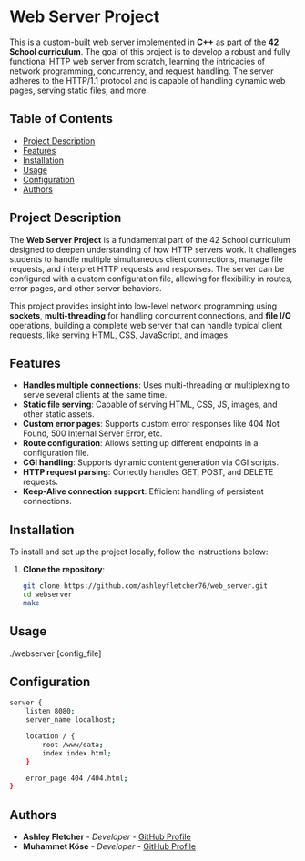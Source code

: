 # Web Server Project

This is a custom-built web server implemented in **C++** as part of the **42 School curriculum**. The goal of this project is to develop a robust and fully functional HTTP web server from scratch, learning the intricacies of network programming, concurrency, and request handling. The server adheres to the HTTP/1.1 protocol and is capable of handling dynamic web pages, serving static files, and more.

## Table of Contents
- [Project Description](#project-description)
- [Features](#features)
- [Installation](#installation)
- [Usage](#usage)
- [Configuration](#configuration)
- [Authors](#authors)

## Project Description

The **Web Server Project** is a fundamental part of the 42 School curriculum designed to deepen understanding of how HTTP servers work. It challenges students to handle multiple simultaneous client connections, manage file requests, and interpret HTTP requests and responses. The server can be configured with a custom configuration file, allowing for flexibility in routes, error pages, and other server behaviors.

This project provides insight into low-level network programming using **sockets**, **multi-threading** for handling concurrent connections, and **file I/O** operations, building a complete web server that can handle typical client requests, like serving HTML, CSS, JavaScript, and images.

## Features

- **Handles multiple connections**: Uses multi-threading or multiplexing to serve several clients at the same time.
- **Static file serving**: Capable of serving HTML, CSS, JS, images, and other static assets.
- **Custom error pages**: Supports custom error responses like 404 Not Found, 500 Internal Server Error, etc.
- **Route configuration**: Allows setting up different endpoints in a configuration file.
- **CGI handling**: Supports dynamic content generation via CGI scripts.
- **HTTP request parsing**: Correctly handles GET, POST, and DELETE requests.
- **Keep-Alive connection support**: Efficient handling of persistent connections.

## Installation

To install and set up the project locally, follow the instructions below:

1. **Clone the repository**:
   ```bash
   git clone https://github.com/ashleyfletcher76/web_server.git
   cd webserver
   make

## Usage
./webserver [config_file]

## Configuration
```bash
server {
    listen 8080;
    server_name localhost;

    location / {
        root /www/data;
        index index.html;
    }

    error_page 404 /404.html;
}
```

## Authors

- **Ashley Fletcher** - *Developer* - [GitHub Profile](https://github.com/ashleyfletcher76)
- **Muhammet Köse** - *Developer* - [GitHub Profile](https://github.com/masummmm54)
